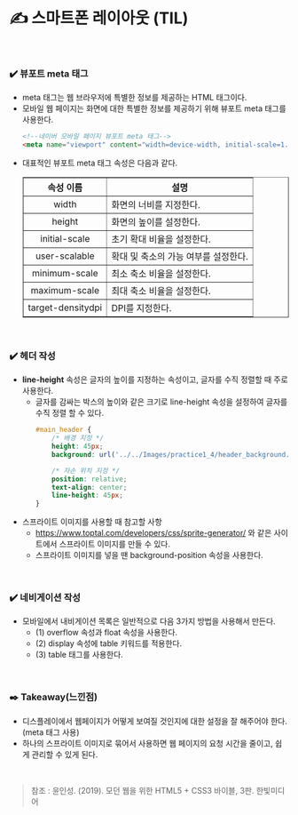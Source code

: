 ✍️ **스마트폰 레이아웃 (TIL)**
===

</br>

### ✔️ **뷰포트 meta 태그**
- meta 태그는 웹 브라우저에 특별한 정보를 제공하는 HTML 태그이다.
- 모바일 웹 페이지는 화면에 대한 특별한 정보를 제공하기 위해 뷰포트 meta 태그를 사용한다.  
    ```html
    <!--네이버 모바일 페이지 뷰포트 meta 태그-->
    <meta name="viewport" content="width=device-width, initial-scale=1.0, maximum-scale=1.0, minimum-scale=1.0, user-scalable=no, target-densitydpi=medium-dpi" />
    ```  
- 대표적인 뷰포트 meta 태그 속성은 다음과 같다.
    <table border="1">
        <tr>
            <th>속성 이름</th>
            <th>설명</th>
        </tr>
        <tr>
            <td align="center">width</td>
            <td>화면의 너비를 지정한다.</td>
        </tr>
        <tr>
            <td align="center">height</td>
            <td>화면의 높이를 설정한다.</td>
        </tr>
        <tr>
            <td align="center">initial-scale</td>
            <td>초기 확대 비율을 설정한다.</td>
        </tr>
        <tr>
            <td align="center">user-scalable</td>
            <td>확대 및 축소의 가능 여부를 설정한다.</td>
        </tr>
        <tr>
            <td align="center">minimum-scale</td>
            <td>최소 축소 비율을 설정한다.</td>
        </tr>
        <tr>
            <td align="center">maximum-scale</td>
            <td>최대 축소 비율을 설정한다.</td>
        </tr>
        <tr>
            <td align="center">target-densitydpi</td>
            <td>DPI를 지정한다.</td>
        </tr>
    </table>

</br>

### ✔️ **헤더** 작성
- **line-height** 속성은 글자의 높이를 지정하는 속성이고, 글자를 수직 정렬할 때 주로 사용한다.
    - 글자를 감싸는 박스의 높이와 같은 크기로 line-height 속성을 설정하여 글자를 수직 정렬 할 수 있다.  
        ```css
        #main_header {
            /* 배경 지정 */
            height: 45px;
            background: url('../../Images/practice1_4/header_background.png');

            /* 자손 위치 지정 */
            position: relative;
            text-align: center;
            line-height: 45px;
        }
        ```  
- 스프라이트 이미지를 사용할 때 참고할 사항
    - https://www.toptal.com/developers/css/sprite-generator/ 와 같은 사이트에서 스프라이트 이미지를 만들 수 있다.
    - 스프라이트 이미지를 넣을 땐 background-position 속성을 사용한다.  

</br>

### ✔️ **네비게이션** 작성
- 모바일에서 내비게이션 목록은 일반적으로 다음 3가지 방법을 사용해서 만든다.
    - (1) overflow 속성과 float 속성을 사용한다.
    - (2) display 속성에 table 키워드를 적용한다.
    - (3) table 태그를 사용한다.  

</br>

### ✒️ **Takeaway(느낀점)** 
- 디스플레이에서 웹페이지가 어떻게 보여질 것인지에 대한 설정을 잘 해주어야 한다.  
(meta 태그 사용)
- 하나의 스프라이트 이미지로 묶어서 사용하면 웹 페이지의 요청 시간을 줄이고, 쉽게 관리할 수 있게 된다.  

</br>

> 참조 : 윤인성. (2019). 모던 웹을 위한 HTML5 + CSS3 바이블, 3판. 한빛미디어